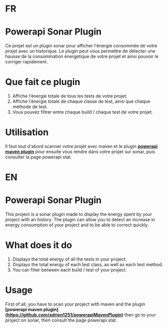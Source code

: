 # FR


# Powerapi Sonar Plugin

Ce projet est un plugin sonar pour afficher l'énergie consommée de votre projet avec un historique. Le plugin peut vous permettre de détecter une hausse de la consommation énergetique de votre projet et ainsi pouvoir le corriger rapidement.

# Que fait ce plugin

1. Affiche l'énergie totale de tous les tests de votre projet.
2. Affiche l'énergie totale de chaque classe de test, ainsi que chaque méthode de test.
3. Vous pouvez filtrer entre chaque build / chaque test de votre projet. 

# Utilisation

Il faut tout d'abord scanner votre projet avec maven et le plugin **[powerapi maven plugin](https://github.com/adrien1251/powerapiMavenPlugin)** pour ensuite vous rendre dans votre projet sur sonar, puis consulter la page powerapi stat. 



# EN

# Powerapi Sonar Plugin 

This project is a sonar plugin made to display the energy spent by your project with an history. The plugin can allow you to detect an increase in energy consumption of your project and to be able to correct quickly.

# What does it do

1. Displays the total energy of all the tests in your project.
2. Displays the total energy of each test class, as well as each test method.
3. You can filter between each build / test of your project.

# Usage

First of all, you have to scan your project with maven and the plugin **[powerapi maven plugin] (https://github.com/adrien1251/powerapiMavenPlugin)** then go to your project on sonar, then consult the page powerapi stat.
